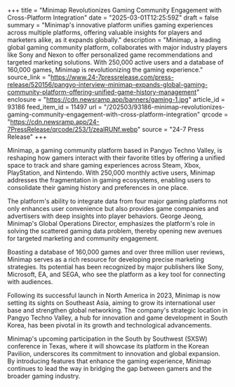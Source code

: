 +++
title = "Minimap Revolutionizes Gaming Community Engagement with Cross-Platform Integration"
date = "2025-03-01T12:25:59Z"
draft = false
summary = "Minimap's innovative platform unifies gaming experiences across multiple platforms, offering valuable insights for players and marketers alike, as it expands globally."
description = "Minimap, a leading global gaming community platform, collaborates with major industry players like Sony and Nexon to offer personalized game recommendations and targeted marketing solutions. With 250,000 active users and a database of 160,000 games, Minimap is revolutionizing the gaming experience."
source_link = "https://www.24-7pressrelease.com/press-release/520156/pangyo-interview-minimap-expands-global-gaming-community-platform-offering-unified-game-history-management"
enclosure = "https://cdn.newsramp.app/banners/gaming-1.jpg"
article_id = 93186
feed_item_id = 11497
url = "/202503/93186-minimap-revolutionizes-gaming-community-engagement-with-cross-platform-integration"
qrcode = "https://cdn.newsramp.app/24-7PressRelease/qrcode/253/1/zealRUNf.webp"
source = "24-7 Press Release"
+++

<p>Minimap, a gaming community platform based in Pangyo Techno Valley, is reshaping how gamers interact with their favorite titles by offering a unified space to track and share gaming experiences across Steam, Xbox, PlayStation, and Nintendo. With 250,000 monthly active users, Minimap addresses the fragmentation in gaming ecosystems, enabling users to consolidate their gaming history and preferences in one place.</p><p>The platform's ability to integrate data from four major gaming platforms not only enhances user convenience but also provides game companies and advertisers with deep insights into player behaviors. George Jeong, Minimap's Global Operations Director, emphasizes the platform's role in solving the scattered gaming data problem, thereby opening new avenues for targeted marketing and community engagement.</p><p>Boasting a database of 160,000 games and over three million user reviews, Minimap serves as a rich resource for developing precise marketing strategies. Its potential has been recognized by major publishers like Sony, Microsoft, EA, and SEGA, who see the platform as a key tool for connecting with audiences.</p><p>Following its successful launch in North America in 2023, Minimap is now setting its sights on Southeast Asia, aiming to grow its international user base and strengthen global networking. The company's strategic location in Pangyo Techno Valley, a hub for innovation and game development in South Korea, has been pivotal in its growth and technological advancements.</p><p>Minimap's upcoming participation in the South by Southwest (SXSW) conference in Texas, where it will showcase its platform in the Korean Pavilion, underscores its commitment to innovation and global expansion. By introducing features that enhance the gaming experience, Minimap continues to lead the way in bridging the gap between gamers and the broader gaming industry.</p>